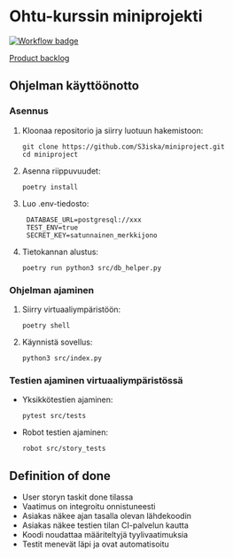 # Ohtu-kurssin miniprojekti

[![Workflow badge](https://github.com/S3iska/miniproject/actions/workflows/ci.yaml/badge.svg)](https://github.com/S3iska/miniproject/actions)

[Product backlog](https://docs.google.com/spreadsheets/d/1apMJDKGZPF-bFKYbJuen6lBlI-GctVNdVvS5p9Ai9UU/edit?usp=sharing)

## Ohjelman käyttöönotto

### Asennus

1. Kloonaa repositorio ja siirry luotuun hakemistoon:
   ```
   git clone https://github.com/S3iska/miniproject.git
   cd miniproject
   ```
2. Asenna riippuvuudet:
   ```
   poetry install
   ```
3. Luo .env-tiedosto:
   ```
    DATABASE_URL=postgresql://xxx
    TEST_ENV=true
    SECRET_KEY=satunnainen_merkkijono
   ```
4. Tietokannan alustus:
   ```
   poetry run python3 src/db_helper.py
   ```
   
### Ohjelman ajaminen
1. Siirry virtuaaliympäristöön:

   ```
   poetry shell
   ```
2. Käynnistä sovellus:
   ```
   python3 src/index.py
   ```
   
### Testien ajaminen virtuaaliympäristössä
- Yksikkötestien ajaminen:

   ```
   pytest src/tests
   ```
- Robot testien ajaminen:
   ```
   robot src/story_tests
   ```

## Definition of done
  - User storyn taskit done tilassa
  - Vaatimus on integroitu onnistuneesti
  - Asiakas näkee ajan tasalla olevan lähdekoodin
  - Asiakas näkee testien tilan CI-palvelun kautta
  - Koodi noudattaa määriteltyjä tyylivaatimuksia
  - Testit menevät läpi ja ovat automatisoitu

